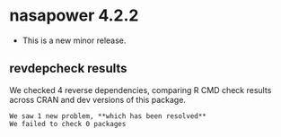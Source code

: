 # nasapower 4.2.2

* This is a new minor release.

## revdepcheck results

We checked 4 reverse dependencies, comparing R CMD check results across CRAN and dev versions of this package.

    We saw 1 new problem, **which has been resolved**
    We failed to check 0 packages
